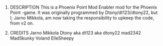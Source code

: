 1. DESCRIPTION
This is a Phoenix Point Mod Enabler mod for the Phoenix Point -game.
It was originally programmed by Dtony/dt123/dtony22, but I; Jarno Mikkola, am now taking the responsibility to upkeep the code, from v2 on.

2. CREDITS
Jarno Mikkola
Dtony aka dt123 aka dtony22
mad2342
MadSkunky 
Voland
ElleSheepy
